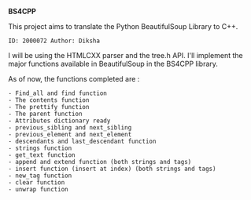 **BS4CPP**

This project aims to translate the Python BeautifulSoup Library to C++. 

``ID: 2000072
Author: Diksha``

I will be using the HTMLCXX parser and the tree.h API. I'll implement the major functions available in BeautifulSoup in the BS4CPP library. 

As of now, the functions completed are :

    - Find_all and find function
    - The contents function
    - The prettify function
    - The parent function 
    - Attributes dictionary ready
    - previous_sibling and next_sibling 
    - previous_element and next_element
    - descendants and last_descendant function 
    - strings function
    - get_text function
    - append and extend function (both strings and tags)
    - insert function (insert at index) (both strings and tags)
    - new_tag function
    - clear function 
    - unwrap function
